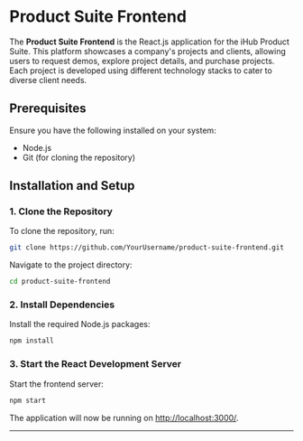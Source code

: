 # Product Suite Frontend

The **Product Suite Frontend** is the React.js application for the iHub Product Suite. This platform showcases a company's projects and clients, allowing users to request demos, explore project details, and purchase projects. Each project is developed using different technology stacks to cater to diverse client needs.

## Prerequisites
Ensure you have the following installed on your system:
- Node.js
- Git (for cloning the repository)

## Installation and Setup

### 1. Clone the Repository
To clone the repository, run:
```bash
git clone https://github.com/YourUsername/product-suite-frontend.git
```

Navigate to the project directory:
```bash
cd product-suite-frontend
```

### 2. Install Dependencies
Install the required Node.js packages:
```bash
npm install
```

### 3. Start the React Development Server
Start the frontend server:
```bash
npm start
```

The application will now be running on [http://localhost:3000/](http://localhost:3000/).

---
